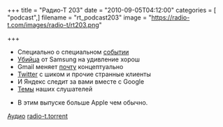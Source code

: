 +++
title = "Радио-Т 203"
date = "2010-09-05T04:12:00"
categories = [ "podcast",]
filename = "rt_podcast203"
image = "https://radio-t.com/images/radio-t/rt203.png"

+++

- Специально о специальном [событии](http://habrahabr.ru/blogs/apple/103304/)
- [Убийца](http://www.crunchgear.com/2010/09/03/the-samsung-galaxy-tab-can-set-its-own-price-no-need-to-directly-compete-with-the-ipads-500-price/) от Samsung на удивление хорош
- Gmail меняет [почту](http://mashable.com/2010/08/30/gmail-priority-inbox/) концептуально
- [Twitter](http://internetno.net/2010/09/02/twitter-for-ipad/) с шиком и прочие странные клиенты
- И Яндекс следит за вами вместе с Google
- [Темы](http://radio-t.com/temi_dlja_vipuskov/temy-dlya-203/) наших слушателей

* В этим выпуске больше Apple чем обычно.

[Аудио](http://archive.rucast.net/radio-t/media/rt_podcast203.mp3)
[radio-t.torrent](http://www.radio-t.com/torrents/rt_podcast203.mp3.torrent)
<audio src="http://archive.rucast.net/radio-t/media/rt_podcast203.mp3" preload="none"></audio>